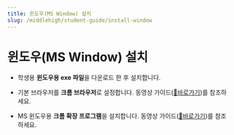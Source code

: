 ```yaml
---
title: 윈도우(MS Window) 설치
slug: /middlehigh/student-guide/install-window
---
```


# 윈도우(MS Window) 설치

- 학생용 **윈도우용 exe 파일**을 다운로드 한 후 설치합니다.

- 기본 브라우저를 **크롬 브라우저**로 설정합니다. 동영상 가이드([🔗바로가기](https://www.google.com/intl/ko_kr/chrome))를 참조하세요.

- MS 윈도우용 **크롬 확장 프로그램**을 설치합니다. 동영상 가이드([🔗바로가기](hhttps://focuspang.com/_dn_.html#Google))를 참조하세요.
